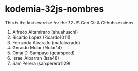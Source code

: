 # kodemia-32js-nombres

This is the last exercise for the 32 JS Gen Git &amp; Github sessions

1. Alfredo Altamirano (ahuahuachi)
2. Ricardo Lopez (Ricardo10111)
3. Fernanda Alvarado (mafalvarado)
4. Gerardo Molar (Molar14)
5. Omar D. Sampayo (gearspeed)
6. Israel Albarran (Isra48)
7. Sam Perera (samperera1129)